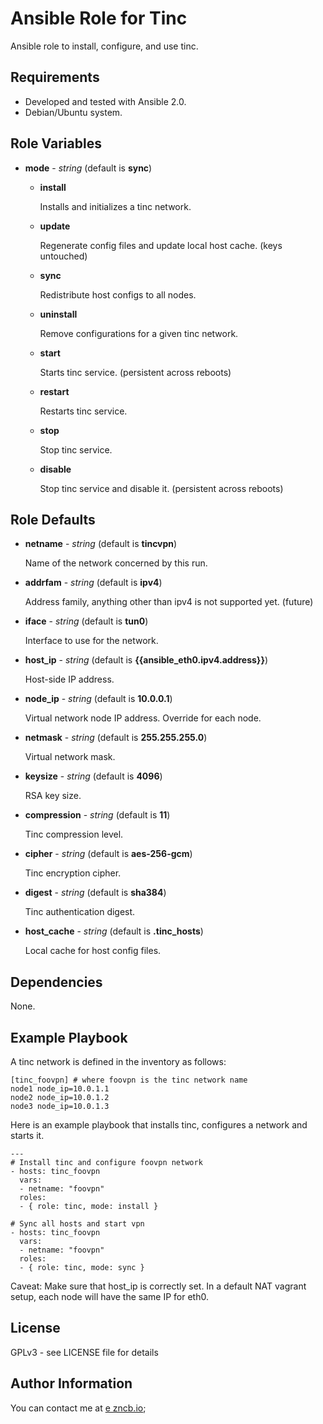 Ansible Role for Tinc
=====================

Ansible role to install, configure, and use tinc.

Requirements
------------

* Developed and tested with Ansible 2.0.
* Debian/Ubuntu system.

Role Variables
--------------

* **mode** - *string* (default is **sync**)

  * **install**
    
    Installs and initializes a tinc network.

  * **update**
    
    Regenerate config files and update local host cache. (keys untouched)

  * **sync**
    
    Redistribute host configs to all nodes.

  * **uninstall**

    Remove configurations for a given tinc network.

  * **start**

    Starts tinc service. (persistent across reboots)

  * **restart**

    Restarts tinc service.

  * **stop**

    Stop tinc service.

  * **disable**

    Stop tinc service and disable it. (persistent across reboots)

Role Defaults
-------------

* **netname** - *string* (default is **tincvpn**)

  Name of the network concerned by this run.

* **addrfam** - *string* (default is **ipv4**)

  Address family, anything other than ipv4 is not supported yet. (future)

* **iface** - *string* (default is **tun0**)

  Interface to use for the network.

* **host_ip** - *string* (default is **{{ansible_eth0.ipv4.address}}**)

  Host-side IP address.

* **node_ip** - *string* (default is **10.0.0.1**)

  Virtual network node IP address. Override for each node.

* **netmask** - *string* (default is **255.255.255.0**)

  Virtual network mask.

* **keysize** - *string* (default is **4096**)

  RSA key size.

* **compression** - *string* (default is **11**)

  Tinc compression level.

* **cipher** - *string* (default is **aes-256-gcm**)

  Tinc encryption cipher.

* **digest** - *string* (default is **sha384**)

  Tinc authentication digest.

* **host_cache** - *string* (default is **.tinc_hosts**)

  Local cache for host config files.

Dependencies
------------

None.


Example Playbook
-------------------------

A tinc network is defined in the inventory as follows:

    [tinc_foovpn] # where foovpn is the tinc network name
    node1 node_ip=10.0.1.1
    node2 node_ip=10.0.1.2
    node3 node_ip=10.0.1.3

Here is an example playbook that installs tinc, configures a network and starts it.

    ---
    # Install tinc and configure foovpn network
    - hosts: tinc_foovpn
      vars:
      - netname: "foovpn"
      roles:
      - { role: tinc, mode: install }
    
    # Sync all hosts and start vpn
    - hosts: tinc_foovpn
      vars:
      - netname: "foovpn"
      roles:
      - { role: tinc, mode: sync }


Caveat: Make sure that host_ip is correctly set. In a default NAT vagrant setup, each node will have the same IP for eth0.


License
-------

GPLv3 - see LICENSE file for details

Author Information
------------------

You can contact me at [e zncb.io](mailto:ey%40zncb.io);

